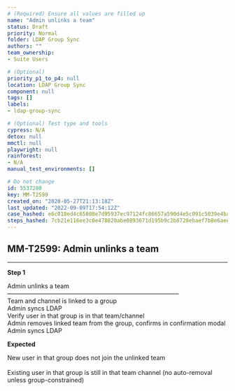 ```yaml
---
# (Required) Ensure all values are filled up
name: "Admin unlinks a team"
status: Draft
priority: Normal
folder: LDAP Group Sync
authors: ""
team_ownership: 
- Suite Users

# (Optional)
priority_p1_to_p4: null
location: LDAP Group Sync
component: null
tags: []
labels: 
- ldap-group-sync

# (Optional) Test type and tools
cypress: N/A
detox: null
mmctl: null
playwright: null
rainforest: 
- N/A
manual_test_environments: []

# Do not change
id: 5537280
key: MM-T2599
created_on: "2020-05-27T21:13:18Z"
last_updated: "2022-09-09T17:54:12Z"
case_hashed: e6c018ed4c65808e7d95937ec97124fc86657a590d4e5c091c5039e4baa4524838d969d3aef182cfbe20cbee17007a56
steps_hashed: 7cb21e116ee3c0e478820abe0893671d195b9c2b8728ebaef7b8e6aeec584eadabd8e3b2fa1df512128e42a7e1e4a4ed
---
```


<!-- (Auto-generated) Based on frontmatter's "key" and "name" -->

## MM-T2599: Admin unlinks a team

---

**Step 1**

Admin unlinks a team\
————————————————————————————\
Team and channel is linked to a group\
Admin syncs LDAP\
Verify user in that group is in that team/channel\
Admin removes linked team from the group, confirms in confirmation modal\
Admin syncs LDAP

**Expected**

New user in that group does not join the unlinked team\
\
Existing user in that group is still in that team channel (no auto-removal unless group-constrained)
